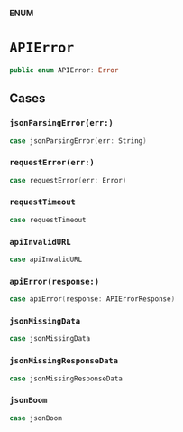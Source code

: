 **ENUM**

# `APIError`

```swift
public enum APIError: Error
```

## Cases
### `jsonParsingError(err:)`

```swift
case jsonParsingError(err: String)
```

### `requestError(err:)`

```swift
case requestError(err: Error)
```

### `requestTimeout`

```swift
case requestTimeout
```

### `apiInvalidURL`

```swift
case apiInvalidURL
```

### `apiError(response:)`

```swift
case apiError(response: APIErrorResponse)
```

### `jsonMissingData`

```swift
case jsonMissingData
```

### `jsonMissingResponseData`

```swift
case jsonMissingResponseData
```

### `jsonBoom`

```swift
case jsonBoom
```
